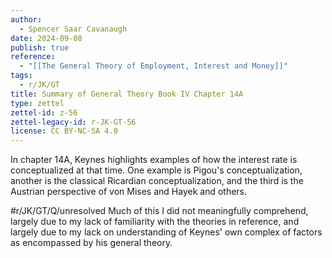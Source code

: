 ```yaml
---
author:
  - Spencer Saar Cavanaugh
date: 2024-09-08
publish: true
reference:
  - "[[The General Theory of Employment, Interest and Money]]"
tags:
  - r/JK/GT
title: Summary of General Theory Book IV Chapter 14A
type: zettel
zettel-id: z-56
zettel-legacy-id: r-JK-GT-56
license: CC BY-NC-SA 4.0
---
```


In chapter 14A, Keynes highlights examples of how the interest rate is conceptualized at that time. One example is Pigou's conceptualization, another is the classical Ricardian conceptualization, and the third is the Austrian perspective of von Mises and Hayek and others.

#r/JK/GT/Q/unresolved Much of this I did not meaningfully comprehend, largely due to my lack of familiarity with the theories in reference, and largely due to my lack on understanding of Keynes' own complex of factors as encompassed by his general theory.

